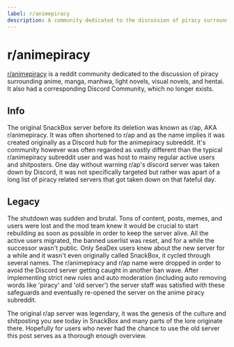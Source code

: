 ```yaml
---
label: r/animepiracy
description: A community dedicated to the discussion of piracy surrounding anime, manga, manhwa, light novels, visual novels, and hentai.
---
```


# r/animepiracy

[r/animepiracy](https://www.reddit.com/r/animepiracy) is a reddit community dedicated to the discussion of piracy surrounding anime, manga, manhwa, light novels, visual novels, and hentai. It also had a corresponding Discord Community, which no longer exists.

## Info

The original SnackBox server before its deletion was known as r/ap, AKA r/animepiracy.  It was often shortened to r/ap and as the name implies it was created originally as a Discord hub for the animepiracy subreddit.  It's community however was often regarded as vastly different than the typical r/animepiracy subreddit user and was host to mainy regular active users and shitposters.  One day without warning r/ap's discord server was taken down by Discord, it was not specifically targeted but rather was apart of a long list of piracy related servers that got taken down on that fateful day.

## Legacy

The shutdown was sudden and brutal.  Tons of content, posts, memes, and users were lost and the mod team knew it would be crucial to start rebuilding as soon as possible in order to keep the server alive.  All the active users migrated, the banned userlist was reset, and for a while the successor wasn't public.  Only SeaDex users knew about the new server for a while and it wasn't even originally called SnackBox, it cycled through several names.  The r/animepiracy and r/ap name were dropped in order to avoid the Discord server getting caught in another ban wave.  After implementing strict new rules and auto moderation (including auto removing words like 'piracy' and 'old server') the server staff was satisfied with these safeguards and eventually re-opened the server on the anime piracy subreddit.

The original r/ap server was legendary, it was the genesis of the culture and shitposting you see today in SnackBox and many parts of the lore originate there.  Hopefully for users who never had the chance to use the old server this post serves as a thorough enough overview.
